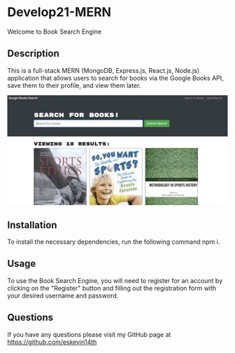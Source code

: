 # Develop21-MERN

Welcome to Book Search Engine

## Description
This is a full-stack MERN (MongoDB, Express.js, React.js, Node.js) application that allows users to search for books via the Google Books API, save them to their profile, and view them later.

![](mern.png)

## Installation
To install the necessary dependencies, run the following command npm i.

## Usage
To use the Book Search Engine, you will need to register for an account by clicking on the "Register" button and filling out the registration form with your desired username and password.

## Questions
If you have any questions please visit my GitHub page at https://github.com/eskevin14th